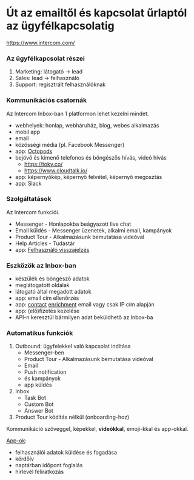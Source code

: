 # Út az emailtől és kapcsolat űrlaptól az ügyfélkapcsolatig

https://www.intercom.com/

### Az ügyfélkapcsolat részei

1. Marketing: látogató -> lead
1. Sales: lead -> felhasználó
1. Support: regisztrált felhasználóknak

### Kommunikációs csatornák

Az Intercom Inbox-ban 1 platformon lehet kezelni mindet.

- webhelyek: honlap, webháruház, blog, webes alkalmazás
- mobil app
- email
- közösségi média (pl. Facebook Messenger)
- app: [Octopods](https://octopods.io/)
- bejövő és kimenő telefonos és böngészős hívás, videó hívás
  - https://toky.co/
  - https://www.cloudtalk.io/
- app: képernyőkép, képernyő felvétel, képernyő megosztás
- app: Slack

### Szolgáltatások

Az Intercom funkciói.

- Messenger - Honlapokba beágyazott live chat
- Email küldés - Messenger üzenetek, alkalmi email, kampányok
- Product Tour - Alkalmazásunk bemutatása videóval
- Help Articles - Tudástár
- app: [Felhasználó visszajelzés](https://canny.io/)

### Eszközök az Inbox-ban

- készülék és böngésző adatok
- meglátogatott oldalak
- látogató által megadott adatok
- app: email cím ellenőrzés
- app: [contact](https://www.intercom.com/help/en/articles/1155850-clearbit-reveal-app)
  [enrichment](https://albacross.com/)
  email vagy csak IP cím alapján
- app: (elő)fizetés kezelése
- API-n keresztül bármilyen adat beküldhető az Inbox-ba

### Automatikus funkciók

1. Outbound: ügyfelekkel való kapcsolat indítása
    - Messenger-ben
    - Product Tour - Alkalmazásunk bemutatása videóval
    - Email
    - Push notification
    - és kampányok
    - app küldés
1. Inbox
    - Task Bot
    - Custom Bot
    - Answer Bot
1. Product Tour kódítás nélkül (onboarding-hoz)

Kommunikáció szöveggel, képekkel, **videókkal**, emoji-kkal és app-okkal.

[App-ok](https://www.intercom.com/app-store):
- felhasználói adatok küldése és fogadása
- kérdőív
- naptárban időpont foglalás
- hírlevél feliratkozás
